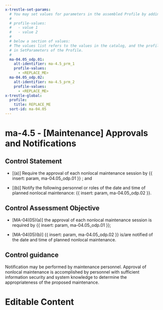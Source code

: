 ```yaml
---
x-trestle-set-params:
  # You may set values for parameters in the assembled Profile by adding
  #
  # profile-values:
  #   - value 1
  #   - value 2
  #
  # below a section of values:
  # The values list refers to the values in the catalog, and the profile-values represent values
  # in SetParameters of the Profile.
  #
  ma-04.05_odp.01:
    alt-identifier: ma-4.5_prm_1
    profile-values:
      - <REPLACE_ME>
  ma-04.05_odp.02:
    alt-identifier: ma-4.5_prm_2
    profile-values:
      - <REPLACE_ME>
x-trestle-global:
  profile:
    title: REPLACE_ME
  sort-id: ma-04.05
---
```


# ma-4.5 - \[Maintenance\] Approvals and Notifications

## Control Statement

- \[(a)\] Require the approval of each nonlocal maintenance session by {{ insert: param, ma-04.05_odp.01 }} ; and

- \[(b)\] Notify the following personnel or roles of the date and time of planned nonlocal maintenance: {{ insert: param, ma-04.05_odp.02 }}.

## Control Assessment Objective

- \[MA-04(05)(a)\] the approval of each nonlocal maintenance session is required by {{ insert: param, ma-04.05_odp.01 }};

- \[MA-04(05)(b)\] {{ insert: param, ma-04.05_odp.02 }} is/are notified of the date and time of planned nonlocal maintenance.

## Control guidance

Notification may be performed by maintenance personnel. Approval of nonlocal maintenance is accomplished by personnel with sufficient information security and system knowledge to determine the appropriateness of the proposed maintenance.

# Editable Content

<!-- Make additions and edits below -->
<!-- The above represents the contents of the control as received by the profile, prior to additions. -->
<!-- If the profile makes additions to the control, they will appear below. -->
<!-- The above markdown may not be edited but you may edit the content below, and/or introduce new additions to be made by the profile. -->
<!-- If there is a yaml header at the top, parameter values may be edited. Use --set-parameters to incorporate the changes during assembly. -->
<!-- The content here will then replace what is in the profile for this control, after running profile-assemble. -->
<!-- The current profile has no added parts for this control, but you may add new ones here. -->
<!-- Each addition must have a heading either of the form ## Control my_addition_name -->
<!-- or ## Part a. (where the a. refers to one of the control statement labels.) -->
<!-- "## Control" parts are new parts added after the statement part. -->
<!-- "## Part" parts are new parts added into the top-level statement part with that label. -->
<!-- Subparts may be added with nested hash levels of the form ### My Subpart Name -->
<!-- underneath the parent ## Control or ## Part being added -->
<!-- See https://ibm.github.io/compliance-trestle/tutorials/ssp_profile_catalog_authoring/ssp_profile_catalog_authoring for guidance. -->
